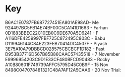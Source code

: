 # Key
B6AC1E0787FB687727451EA801AE98AD- Me
924497BC5FB14E74BF00C5CA141D1663 - Farhan
0D1883BBEC22C10EB0C9DE670A5D6241 - F
A116DFE4259997FBF725C872495C803C - Babu
D119946144C84E223FEB70414DC4507F - Piyash
3E75A10A79DBBCD028575CBCBCF1D182 - Fast
D953B37716D567B85B86CAAC57435518 - 7 November
E9996954203C9D1E33CF480BFCD90483 - Rocky
A10B80601F749739AFFC5795D45C0B9F - 15 Nov
8498C047078481321C48A7AF12A5CAA6 - 20 Nov
Trial:
